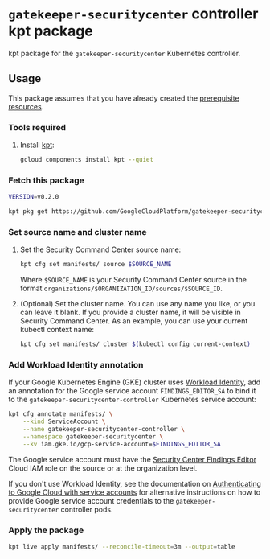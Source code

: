 # `gatekeeper-securitycenter` controller kpt package

kpt package for the `gatekeeper-securitycenter` Kubernetes controller.

## Usage

This package assumes that you have already created the
[prerequisite resources](https://github.com/GoogleCloudPlatform/gatekeeper-securitycenter#prerequisites).

### Tools required

1.  Install [kpt](https://googlecontainertools.github.io/kpt/):

    ```bash
    gcloud components install kpt --quiet
    ```

### Fetch this package

```bash
VERSION=v0.2.0

kpt pkg get https://github.com/GoogleCloudPlatform/gatekeeper-securitycenter.git/manifests@$VERSION manifests
```

### Set source name and cluster name

1.  Set the Security Command Center source name:

    ```bash
    kpt cfg set manifests/ source $SOURCE_NAME
    ```

    Where `$SOURCE_NAME` is your Security Command Center source in the format
    `organizations/$ORGANIZATION_ID/sources/$SOURCE_ID`.

2.  (Optional) Set the cluster name. You can use any name you like, or you can
    leave it blank. If you provide a cluster name, it will be visible in
    Security Command Center. As an example, you can use your current kubectl
    context name:

    ```bash
    kpt cfg set manifests/ cluster $(kubectl config current-context)
    ```

### Add Workload Identity annotation

If your Google Kubernetes Engine (GKE) cluster uses
[Workload Identity](https://cloud.google.com/kubernetes-engine/docs/how-to/workload-identity),
add an annotation for the Google service account `FINDINGS_EDITOR_SA` to bind
it to the `gatekeeper-securitycenter-controller` Kubernetes service account:

```bash
kpt cfg annotate manifests/ \
    --kind ServiceAccount \
    --name gatekeeper-securitycenter-controller \
    --namespace gatekeeper-securitycenter \
    --kv iam.gke.io/gcp-service-account=$FINDINGS_EDITOR_SA
```

The Google service account must have the
[Security Center Findings Editor](https://cloud.google.com/iam/docs/understanding-roles#security-center-roles)
Cloud IAM role on the source or at the organization level.

If you don't use Workload Identity, see the documentation on
[Authenticating to Google Cloud with service accounts](https://cloud.google.com/kubernetes-engine/docs/tutorials/authenticating-to-cloud-platform)
for alternative instructions on how to provide Google service account
credentials to the `gatekeeper-securitycenter` controller pods.

### Apply the package

```bash
kpt live apply manifests/ --reconcile-timeout=3m --output=table
```
